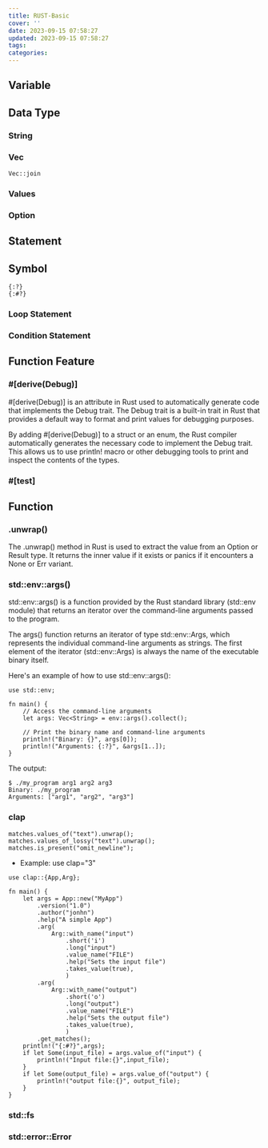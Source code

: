 ```yaml
---
title: RUST-Basic
cover: ''
date: 2023-09-15 07:58:27
updated: 2023-09-15 07:58:27
tags:
categories:
---
```



## Variable

## Data Type

### String

### Vec

```
Vec::join
```

### Values

### Option



## Statement

## Symbol

```
{:?}
{:#?}
```


### Loop Statement

### Condition Statement

## Function Feature

### #[derive(Debug)]
#[derive(Debug)] is an attribute in Rust used to automatically generate code that implements the Debug trait. The Debug trait is a built-in trait in Rust that provides a default way to format and print values for debugging purposes.

By adding #[derive(Debug)] to a struct or an enum, the Rust compiler automatically generates the necessary code to implement the Debug trait. This allows us to use println! macro or other debugging tools to print and inspect the contents of the types.

### #[test]



## Function



### .unwrap()
The .unwrap() method in Rust is used to extract the value from an Option or Result type. It returns the inner value if it exists or panics if it encounters a None or Err variant.

### std::env::args()
std::env::args() is a function provided by the Rust standard library (std::env module) that returns an iterator over the command-line arguments passed to the program.

The args() function returns an iterator of type std::env::Args, which represents the individual command-line arguments as strings. The first element of the iterator (std::env::Args) is always the name of the executable binary itself.

Here's an example of how to use std::env::args():
```
use std::env;

fn main() {
    // Access the command-line arguments
    let args: Vec<String> = env::args().collect();

    // Print the binary name and command-line arguments
    println!("Binary: {}", args[0]);
    println!("Arguments: {:?}", &args[1..]);
}
```

The output:
```
$ ./my_program arg1 arg2 arg3
Binary: ./my_program
Arguments: ["arg1", "arg2", "arg3"]
```

### clap

```
matches.values_of("text").unwrap();
matches.values_of_lossy("text").unwrap();
matches.is_present("omit_newline");

```


- Example: use clap="3"
```
use clap::{App,Arg};

fn main() {
    let args = App::new("MyApp")
        .version("1.0")
        .author("jonhn")
        .help("A simple App")
        .arg(
            Arg::with_name("input")
                .short('i')
                .long("input")
                .value_name("FILE")
                .help("Sets the input file")
                .takes_value(true),
                )
        .arg(
            Arg::with_name("output")
                .short('o')
                .long("output")
                .value_name("FILE")
                .help("Sets the output file")
                .takes_value(true),
                )
        .get_matches();
    println!("{:#?}",args);
    if let Some(input_file) = args.value_of("input") {
        println!("Input file:{}",input_file);
    }
    if let Some(output_file) = args.value_of("output") {
        println!("output file:{}", output_file);
    }
}
```

### std::fs

### std::error::Error